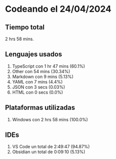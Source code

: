 # Codeando el 24/04/2024

## Tiempo total
2 hrs 58 mins.

## Lenguajes usados
1. TypeScript con 1 hr 47 mins (60.1%)
1. Other con 54 mins (30.34%)
1. Markdown con 9 mins (5.13%)
1. YAML con 7 mins (4.4%)
1. JSON con 3 secs (0.03%)
1. HTML con 0 secs (0.0%)

## Plataformas utilizadas
1. Windows con 2 hrs 58 mins (100.0%)

## IDEs
1. VS Code un total de 2:49:47 (94.87%)
1. Obsidian un total de 0:09:10 (5.13%)
